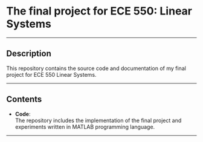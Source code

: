 # The final project for ECE 550: Linear Systems
---

## **Description**

This repository contains the source code and documentation of my final project for ECE 550 Linear Systems.

---

## **Contents**

- **Code**:  
  The repository includes the implementation of the final project and experiments written in MATLAB programming language.  

---
